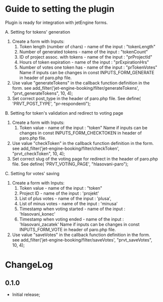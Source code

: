# Guide to setting the plugin
Plugin is ready for integration with jetEngine forms.

A. Setting for tokens' generation
  1. Create a form with Inputs:
      1. Token length (number of chars)   - name of the input : "tokenLength"
      2. Number of generated tokens       - name of the input : "tokenCount"
      3. ID of project assoc. with tokens - name of the input : "prProjectId"
      4. Hours of token expiration        - name of the input : "prExpirationHrs"
      5. Number of votes one token has    - name of the input : "prTokenVotes"
      Name if inputs can be changes in const INPUTS_FORM_GENERATE in header of paro.php file.
  2. Use value "generateTokens" in the callback function definition in the form.
      see add_filter('jet-engine-booking/filter/generateTokens', "prvt_generateTokens", 10, 4);
  3. Set correct post_type in the header of paro.php file.
      See define( 'PRVT_POST_TYPE',  "pr-respondenti");

B. Setting for token's validation and redirect to voting page
  1. Create a form with Inputs:
      1. Token value   - name of the input : "token"
      Name if inputs can be changes in const INPUTS_FORM_CHECKTOKEN in header of paro.php file.
  2. Use value "checkToken" in the callback function definition in the form.
      see add_filter('jet-engine-booking/filter/checkToken', "prvt_checkToken", 10, 4);
  3. Set correct slug of the voting page for redirect in the header of paro.php file.
      See define( 'PRVT_VOTING_PAGE', "hlasovani-paro");

C. Setting for votes' saving
  1. Create a form with Inputs:
      1. Token value  - name of the input : "token"
      2. Project ID   - name of the input : 'projekt'
      3. List of plus votes  - name of the input : 'plusa',
      4. List of minus votes - name of the input : 'minusa'
      5. Timestamp when voting started - name of the input : 'hlasovani_konec'
      6. Timestamp when voting ended   - name of the input : 'hlasovani_zacatek'
      Name if inputs can be changes in const INPUTS_FORM_VOTE in header of paro.php file.
  2. Use value "saveVotes" in the callback function definition in the form.
      see   add_filter('jet-engine-booking/filter/saveVotes', "prvt_saveVotes", 10, 4);


# ChangeLog

## 0.1.0

* Initial release;
